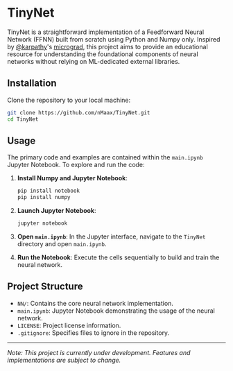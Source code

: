 # TinyNet

TinyNet is a straightforward implementation of a Feedforward Neural Network (FFNN) built from scratch using Python and Numpy only. Inspired by [@karpathy](https://github.com/karpathy)'s [micrograd](https://github.com/karpathy/micrograd), this project aims to provide an educational resource for understanding the foundational components of neural networks without relying on ML-dedicated external libraries.

## Installation

Clone the repository to your local machine:

```bash
git clone https://github.com/nMaax/TinyNet.git
cd TinyNet
```

## Usage

The primary code and examples are contained within the `main.ipynb` Jupyter Notebook. To explore and run the code:

1. **Install Numpy and Jupyter Notebook**:

   ```bash
   pip install notebook
   pip install numpy
   ```

2. **Launch Jupyter Notebook**:

   ```bash
   jupyter notebook
   ```

3. **Open `main.ipynb`**: In the Jupyter interface, navigate to the `TinyNet` directory and open `main.ipynb`.

4. **Run the Notebook**: Execute the cells sequentially to build and train the neural network.

## Project Structure

- `NN/`: Contains the core neural network implementation.
- `main.ipynb`: Jupyter Notebook demonstrating the usage of the neural network.
- `LICENSE`: Project license information.
- `.gitignore`: Specifies files to ignore in the repository.

---

*Note: This project is currently under development. Features and implementations are subject to change.* 
